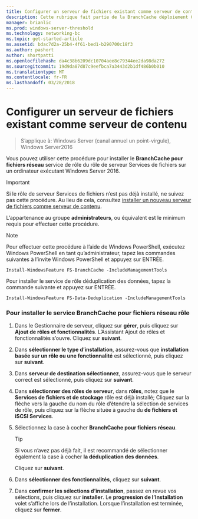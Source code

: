 ```yaml
---
title: Configurer un serveur de fichiers existant comme serveur de contenu
description: Cette rubrique fait partie de la BranchCache déploiement Guide pour Windows Server2016, qui montre comment déployer BranchCache en mode de cache distribué et hébergé d’optimiser l’utilisation de la bande passante réseau étendu dans les filiales
manager: brianlic
ms.prod: windows-server-threshold
ms.technology: networking-bc
ms.topic: get-started-article
ms.assetid: bdac7d2a-25b4-4f61-bed1-b290700c18f3
ms.author: pashort
author: shortpatti
ms.openlocfilehash: da4c38b6209dc10704aee8c79344ee2da98da272
ms.sourcegitcommit: 19d9da87d87c9eefbca7a3443d2b1df486b0b010
ms.translationtype: MT
ms.contentlocale: fr-FR
ms.lasthandoff: 03/28/2018
---
```

# <a name="configure-an-existing-file-server-as-a-content-server"></a>Configurer un serveur de fichiers existant comme serveur de contenu

>S’applique à: Windows Server (canal annuel un point-virgule), Windows Server2016

Vous pouvez utiliser cette procédure pour installer le **BranchCache pour fichiers réseau** service de rôle du rôle de serveur Services de fichiers sur un ordinateur exécutant Windows Server 2016.  
  
> [!IMPORTANT]  
> Si le rôle de serveur Services de fichiers n’est pas déjà installé, ne suivez pas cette procédure. Au lieu de cela, consultez [installer un nouveau serveur de fichiers comme serveur de contenu](../../branchcache/deploy/Install-a-New-File-Server-as-a-Content-Server.md).  
  
L’appartenance au groupe **administrateurs**, ou équivalent est le minimum requis pour effectuer cette procédure.  
  
> [!NOTE]  
> Pour effectuer cette procédure à l’aide de Windows PowerShell, exécutez Windows PowerShell en tant qu’administrateur, tapez les commandes suivantes à l’invite Windows PowerShell et appuyez sur ENTRÉE.  
>   
> `Install-WindowsFeature FS-BranchCache -IncludeManagementTools`  
>   
> Pour installer le service de rôle déduplication des données, tapez la commande suivante et appuyez sur ENTRÉE.  
>   
> `Install-WindowsFeature FS-Data-Deduplication -IncludeManagementTools`  
  
### <a name="to-install-the-branchcache-for-network-files-role-service"></a>Pour installer le service BranchCache pour fichiers réseau rôle  
  
1.  Dans le Gestionnaire de serveur, cliquez sur **gérer**, puis cliquez sur **Ajout de rôles et fonctionnalités**. L’Assistant Ajout de rôles et fonctionnalités s’ouvre. Cliquez sur **suivant**.  
  
2.  Dans **sélectionner le type d’installation**, assurez-vous que **installation basée sur un rôle ou une fonctionnalité** est sélectionné, puis cliquez sur **suivant**.  
  
3.  Dans **serveur de destination sélectionnez**, assurez-vous que le serveur correct est sélectionné, puis cliquez sur **suivant**.  
  
4.  Dans **sélectionner des rôles de serveur**, dans **rôles**, notez que le **Services de fichiers et de stockage** rôle est déjà installé; Cliquez sur la flèche vers la gauche du nom du rôle d’étendre la sélection de services de rôle, puis cliquez sur la flèche située à gauche du **de fichiers et iSCSI Services**.  
  
5.  Sélectionnez la case à cocher **BranchCache pour fichiers réseau**.  
  
    > [!TIP]  
    > Si vous n’avez pas déjà fait, il est recommandé de sélectionner également la case à cocher **la déduplication des données**.  
  
    Cliquez sur **suivant**.  
  
6.  Dans **sélectionner des fonctionnalités**, cliquez sur **suivant**.  
  
7.  Dans **confirmer les sélections d’installation**, passez en revue vos sélections, puis cliquez sur **installer**. Le **progression de l’Installation** volet s’affiche lors de l’installation. Lorsque l’installation est terminée, cliquez sur **fermer**.  
  


